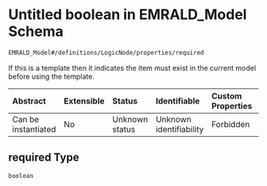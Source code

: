 # Untitled boolean in EMRALD\_Model Schema

```txt
EMRALD_Model#/definitions/LogicNode/properties/required
```

If this is a template then it indicates the item must exist in the current model before using the template.

| Abstract            | Extensible | Status         | Identifiable            | Custom Properties | Additional Properties | Access Restrictions | Defined In                                                                                          |
| :------------------ | :--------- | :------------- | :---------------------- | :---------------- | :-------------------- | :------------------ | :-------------------------------------------------------------------------------------------------- |
| Can be instantiated | No         | Unknown status | Unknown identifiability | Forbidden         | Allowed               | none                | [EMRALD\_JsonSchemaV3\_0.json\*](../../../../out/EMRALD_JsonSchemaV3_0.json "open original schema") |

## required Type

`boolean`

